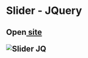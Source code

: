 <h1>Slider - JQuery</h1>
<h2>Open<a href="https://cwetkow.github.io/jquery-elements/slider" target="_blank"> site</a><a</h2>
<p>
	<img src="https://user-images.githubusercontent.com/20288358/29912815-aae11042-8e3b-11e7-9f42-00a62a2cc4a3.png" alt="Slider JQ">
</p>